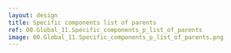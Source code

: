 ```yaml
---
layout: design
title: Specific components list of parents
ref: 00.Global_11.Specific_components_p_list_of_parents
image: 00.Global_11.Specific_components_p_list_of_parents.png
---
```


